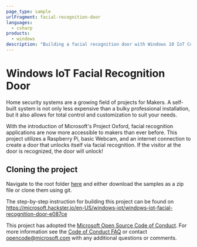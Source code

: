 ```yaml
---
page_type: sample
urlFragment: facial-recognition-door
languages:
  - csharp
products:
  - windows
description: "Building a facial recognition door with Windows 10 IoT Core."
---
```


# Windows IoT Facial Recognition Door

Home security systems are a growing field of projects for Makers. A self-built system is not only less expensive than a bulky professional installation, but it also allows for total control and customization to suit your needs. 

With the introduction of Microsoft's Project Oxford, facial recognition applications are now more accessible to makers than ever before. This project utilizes a Raspberry Pi, basic Webcam, and an internet connection to create a door that unlocks itself via facial recognition. If the visitor at the door is recognized, the door will unlock!

## Cloning the project

Navigate to the root folder [here](https://github.com/Microsoft/Windows-iotcore-samples) and either download the samples as a zip file or clone them using git.

The step-by-step instruction for building this project can be found on https://microsoft.hackster.io/en-US/windows-iot/windows-iot-facial-recognition-door-e087ce


This project has adopted the [Microsoft Open Source Code of Conduct](https://opensource.microsoft.com/codeofconduct/). For more information see the [Code of Conduct FAQ](https://opensource.microsoft.com/codeofconduct/faq/) or contact [opencode@microsoft.com](mailto:opencode@microsoft.com) with any additional questions or comments.
